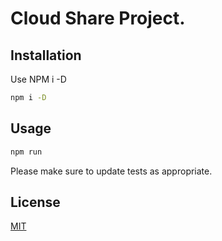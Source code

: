# Cloud Share Project.

## Installation

Use NPM i -D

```bash
npm i -D
```

## Usage

```python
npm run
```

Please make sure to update tests as appropriate.

## License

[MIT](https://choosealicense.com/licenses/mit/)
